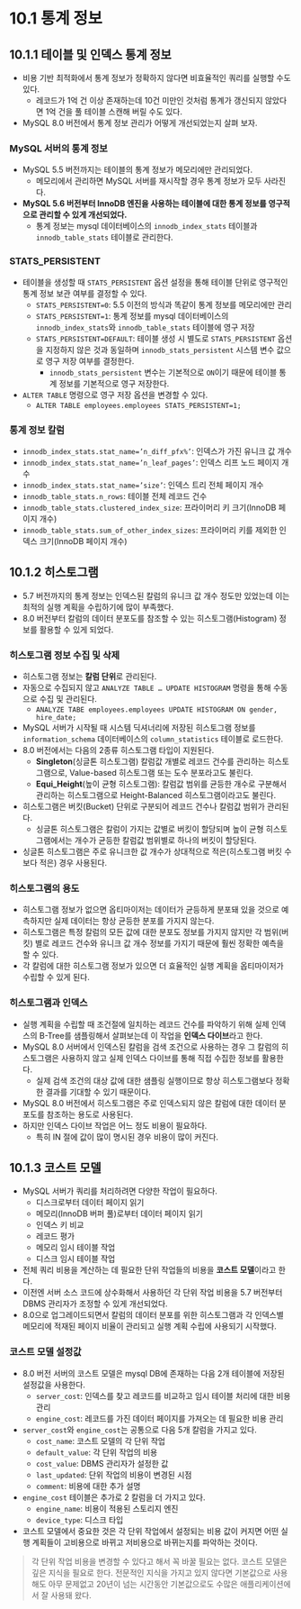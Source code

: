 # 10.1 통계 정보

## 10.1.1 테이블 및 인덱스 통계 정보

- 비용 기반 최적화에서 통계 정보가 정확하지 않다면 비효율적인 쿼리를 실행할 수도 있다.
    - 레코드가 1억 건 이상 존재하는데 10건 미만인 것처럼 통계가 갱신되지 않았다면 1억 건을 풀 테이블 스캔해 버릴 수도 있다.
- MySQL 8.0 버전에서 통계 정보 관리가 어떻게 개선되었는지 살펴 보자.

### MySQL 서버의 통계 정보

- MySQL 5.5 버전까지는 테이블의 통계 정보가 메모리에만 관리되었다.
    - 메모리에서 관리하면 MySQL 서버를 재시작할 경우 통계 정보가 모두 사라진다.
- **MySQL 5.6 버전부터 InnoDB 엔진을 사용하는 테이블에 대한 통계 정보를 영구적으로 관리할 수 있게 개선되었다.**
    - 통계 정보는 mysql 데이터베이스의 `innodb_index_stats` 테이블과 `innodb_table_stats` 테이블로 관리한다.

### STATS_PERSISTENT

- 테이블을 생성할 때 `STATS_PERSISTENT` 옵션 설정을 통해 테이블 단위로 영구적인 통계 정보 보관 여부를 결정할 수 있다.
    - `STATS_PERSISTENT=0`: 5.5 이전의 방식과 똑같이 통계 정보를 메모리에만 관리
    - `STATS_PERSISTENT=1`: 통계 정보를 mysql 데이터베이스의 `innodb_index_stats`와 `innodb_table_stats` 테이블에 영구 저장
    - `STATS_PERSISTENT=DEFAULT`: 테이블 생성 시 별도로 `STATS_PERSISTENT` 옵션을 지정하지 않은 것과 동일하며 `innodb_stats_persistent` 시스템 변수 값으로 영구 저장 여부를 결정한다.
        - `innodb_stats_persistent` 변수는 기본적으로 `ON`이기 때문에 테이블 통계 정보를 기본적으로 영구 저장한다.
- `ALTER TABLE` 명령으로 영구 저장 옵션을 변경할 수 있다.
    - `ALTER TABLE employees.employees STATS_PERSISTENT=1;`

### 통계 정보 칼럼

- `innodb_index_stats.stat_name=’n_diff_pfx%’`: 인덱스가 가진 유니크 값 개수
- `innodb_index_stats.stat_name=’n_leaf_pages’`: 인덱스 리프 노드 페이지 개수
- `innodb_index_stats.stat_name=’size’`: 인덱스 트리 전체 페이지 개수
- `innodb_table_stats.n_rows`: 테이블 전체 레코드 건수
- `innodb_table_stats.clustered_index_size`: 프라이머리 키 크기(InnoDB 페이지 개수)
- `innodb_table_stats.sum_of_other_index_sizes`: 프라이머리 키를 제외한 인덱스 크기(InnoDB 페이지 개수)

## 10.1.2 히스토그램

- 5.7 버전까지의 통계 정보는 인덱스된 칼럼의 유니크 값 개수 정도만 있었는데 이는 최적의 실행 계획을 수립하기에 많이 부족했다.
- 8.0 버전부터 칼럼의 데이터 분포도를 참조할 수 있는 히스토그램(Histogram) 정보를 활용할 수 있게 되었다.

### 히스토그램 정보 수집 및 삭제

- 히스토그램 정보는 **칼럼 단위**로 관리된다.
- 자동으로 수집되지 않고 `ANALYZE TABLE … UPDATE HISTOGRAM` 명령을 통해 수동으로 수집 및 관리된다.
    - `ANALYZE TABE employees.employees UPDATE HISTOGRAM ON gender, hire_date;`
- MySQL 서버가 시작될 때 시스템 딕셔너리에 저장된 히스토그램 정보를 `information_schema` 데이터베이스의 `column_statistics` 테이블로 로드한다.
- 8.0 버전에서는 다음의 2종류 히스토그램 타입이 지원된다.
    - **Singleton**(싱글톤 히스토그램) 칼럼값 개별로 레코드 건수를 관리하는 히스토그램으로, Value-based 히스토그램 또는 도수 분포라고도 불린다.
    - **Equi_Height**(높이 균형 히스토그램): 칼럼값 범위를 균등한 개수로 구분해서 관리하는 히스토그램으로 Height-Balanced 히스토그램이라고도 불린다.
- 히스토그램은 버킷(Bucket) 단위로 구분되어 레코드 건수나 칼럼값 범위가 관리된다.
    - 싱글톤 히스토그램은 칼럼이 가지는 값별로 버킷이 할당되며 높이 균형 히스토그램에서는 개수가 균등한 칼럼값 범위별로 하나의 버킷이 할당된다.
- 싱글톤 히스토그램은 주로 유니크한 값 개수가 상대적으로 적은(히스토그램 버킷 수보다 적은) 경우 사용된다.

### 히스토그램의 용도

- 히스토그램 정보가 없으면 옵티마이저는 데이터가 균등하게 분포돼 있을 것으로 예측하지만 실제 데이터는 항상 균등한 분포를 가지지 않는다.
- 히스토그램은 특정 칼럼의 모든 값에 대한 분포도 정보를 가지지 않지만 각 범위(버킷) 별로 레코드 건수와 유니크 값 개수 정보를 가지기 때문에 훨씬 정확한 예측을 할 수 있다.
- 각 칼럼에 대한 히스토그램 정보가 있으면 더 효율적인 실행 계획을 옵티마이저가 수립할 수 있게 된다.

### 히스토그램과 인덱스

- 실행 계획을 수립할 때 조건절에 일치하는 레코드 건수를 파악하기 위해 실제 인덱스의 B-Tree를 샘플링해서 살펴보는데 이 작업을 **인덱스 다이브**라고 한다.
- MySQL 8.0 서버에서 인덱스된 칼럼을 검색 조건으로 사용하는 경우 그 칼럼의 히스토그램은 사용하지 않고 실제 인덱스 다이브를 통해 직접 수집한 정보를 활용한다.
    - 실제 검색 조건의 대상 값에 대한 샘플링 실행이므로 항상 히스토그램보다 정확한 결과를 기대할 수 있기 때문이다.
- MySQL 8.0 버전에서 히스토그램은 주로 인덱스되지 않은 칼럼에 대한 데이터 분포도를 참조하는 용도로 사용된다.
- 하지만 인덱스 다이브 작업은 어느 정도 비용이 필요하다.
    - 특히 IN 절에 값이 많이 명시된 경우 비용이 많이 커진다.

## 10.1.3 코스트 모델

- MySQL 서버가 쿼리를 처리하려면 다양한 작업이 필요하다.
    - 디스크로부터 데이터 페이지 읽기
    - 메모리(InnoDB 버퍼 풀)로부터 데이터 페이지 읽기
    - 인덱스 키 비교
    - 레코드 평가
    - 메모리 임시 테이블 작업
    - 디스크 임시 테이블 작업
- 전체 쿼리 비용을 계산하는 데 필요한 단위 작업들의 비용을 **코스트 모델**이라고 한다.
- 이전엔 서버 소스 코드에 상수화해서 사용하던 각 단위 작업 비용을 5.7 버전부터 DBMS 관리자가 조정할 수 있게 개선되었다.
- 8.0으로 업그레이드되면서 칼럼의 데이터 분포를 위한 히스토그램과 각 인덱스별 메모리에 적재된 페이지 비율이 관리되고 실행 계획 수립에 사용되기 시작했다.

### 코스트 모델  설정값

- 8.0 버전 서버의 코스트 모델은 mysql DB에 존재하는 다음 2개 테이블에 저장된 설정값을 사용한다.
    - `server_cost`: 인덱스를 찾고 레코드를 비교하고 임시 테이블 처리에 대한 비용 관리
    - `engine_cost`: 레코드를 가진 데이터 페이지를 가져오는 데 필요한 비용 관리
- `server_cost`와 `engine_cost`는 공통으로 다음 5개 칼럼을 가지고 있다.
    - `cost_name`: 코스트 모델의 각 단위 작업
    - `default_value`: 각 단위 작업의 비용
    - `cost_value`: DBMS 관리자가 설정한 값
    - `last_updated`: 단위 작업의 비용이 변경된 시점
    - `comment`: 비용에 대한 추가 설명
- `engine_cost` 테이블은 추가로 2 칼럼을 더 가지고 있다.
    - `engine_name`: 비용이 적용된 스토리지 엔진
    - `device_type`: 디스크 타입
- 코스트 모델에서 중요한 것은 각 단위 작업에서 설정되는 비용 값이 커지면 어떤 실행 계획들이 고비용으로 바뀌고 저비용으로 바뀌는지를 파악하는 것이다.

> 각 단위 작업 비용을 변경할 수 있다고 해서 꼭 바꿀 필요는 없다. 코스트 모델은 깊은 지식을 필요로 한다. 전문적인 지식을 가지고 있지 않다면 기본값으로 사용해도 아무 문제없고 20년이 넘는 시간동안 기본값으로도 수많은 애플리케이션에서 잘 사용돼 왔다.
>